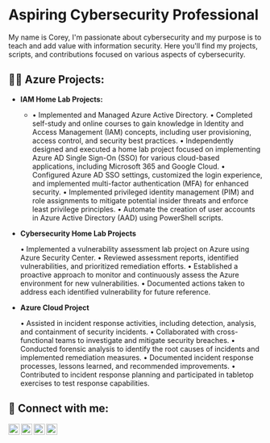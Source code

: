 <h1>Aspiring Cybersecurity Professional</h1>
  
 My name is Corey, I'm passionate about cybersecurity and my purpose is to teach and add value with information security. Here you'll find my projects, scripts, and contributions focused on various aspects of cybersecurity.


<h2>👨‍💻 Azure Projects:</h2>

- <b>IAM Home Lab Projects: </b>
  
  - •	Implemented and Managed Azure Active Directory.
•	Completed self-study and online courses to gain knowledge in Identity and Access Management (IAM) concepts, including user provisioning, access control, and security best practices.
•	Independently designed and executed a home lab project focused on implementing Azure AD Single Sign-On (SSO) for various cloud-based applications, including Microsoft 365 and Google Cloud.
•	Configured Azure AD SSO settings, customized the login experience, and implemented multi-factor authentication (MFA) for enhanced security.
•	Implemented privileged identity management (PIM) and role assignments to mitigate potential insider threats and enforce least privilege principles.
•	Automate the creation of user accounts in Azure Active Directory (AAD) using PowerShell scripts.

- <b>Cybersecurity Home Lab Projects </b>

  •	Implemented a vulnerability assessment lab project on Azure using Azure Security Center.
•	Reviewed assessment reports, identified vulnerabilities, and prioritized remediation efforts.
•	Established a proactive approach to monitor and continuously assess the Azure environment for new vulnerabilities.
•	Documented actions taken to address each identified vulnerability for future reference.

- <b>Azure Cloud Project</b>
  
  •	Assisted in incident response activities, including detection, analysis, and containment of security incidents.
•	Collaborated with cross-functional teams to investigate and mitigate security breaches.
•	Conducted forensic analysis to identify the root causes of incidents and implemented remediation measures.
•	Documented incident response processes, lessons learned, and recommended improvements.
•	Contributed to incident response planning and participated in tabletop exercises to test response capabilities.



<h2> 🤳 Connect with me:</h2>

[<img align="left" alt="JoshMadakor | YouTube" width="22px" src="https://cdn.jsdelivr.net/npm/simple-icons@v3/icons/youtube.svg" />][youtube]
[<img align="left" alt="JoshMadakor | Twitter" width="22px" src="https://cdn.jsdelivr.net/npm/simple-icons@v3/icons/twitter.svg" />][twitter]
[<img align="left" alt="JoshMadakor | LinkedIn" width="22px" src="https://cdn.jsdelivr.net/npm/simple-icons@v3/icons/linkedin.svg" />][linkedin]
[<img align="left" alt="JoshMadakor | Instagram" width="22px" src="https://cdn.jsdelivr.net/npm/simple-icons@v3/icons/instagram.svg" />][instagram]

[twitter]: https://twitter.com/joshmadakor
[youtube]: https://www.youtube.com/c/joshmadakor
[instagram]: https://www.instagram.com/joshmadakor/
[linkedin]: https://linkedin.com/in/joshmadakor

<!--
**joshmadakor1/joshmadakor1** is a ✨ _special_ ✨ repository because its `README.md` (this file) appears on your GitHub profile.

